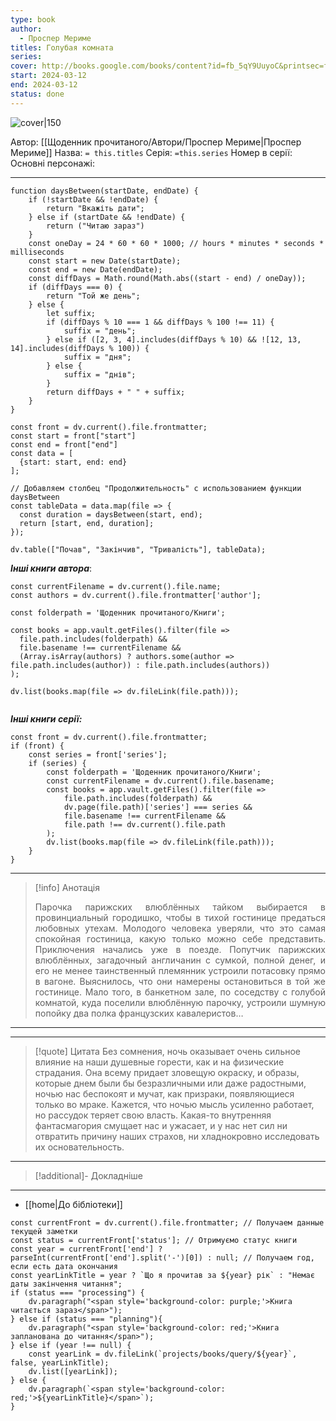 ```yaml
---
type: book
author:
  - Проспер Мериме
titles: Голубая комната
series:
cover: http://books.google.com/books/content?id=fb_5qY9UuyoC&printsec=frontcover&img=1&zoom=1&edge=curl&source=gbs_api
start: 2024-03-12
end: 2024-03-12
status: done
---
```

![cover|150](Проспер%20Мериме%20-%20Голубая%20комната.jpg)

Автор: [[Щоденник прочитаного/Автори/Проспер Мериме|Проспер Мериме]]
Назва: `= this.titles`
Серія:  `=this.series`
Номер в серії:
Основні персонажі:

---
```dataviewjs
function daysBetween(startDate, endDate) {
	if (!startDate && !endDate) { 
		return "Вкажіть дати"; 
	} else if (startDate && !endDate) {
		return ("Читаю зараз")
	}
	const oneDay = 24 * 60 * 60 * 1000; // hours * minutes * seconds * milliseconds
	const start = new Date(startDate);
	const end = new Date(endDate);
	const diffDays = Math.round(Math.abs((start - end) / oneDay));
	if (diffDays === 0) {
		return "Той же день";   
	} else {
		let suffix;     
	    if (diffDays % 10 === 1 && diffDays % 100 !== 11) {
		    suffix = "день";     
	    } else if ([2, 3, 4].includes(diffDays % 10) && ![12, 13, 14].includes(diffDays % 100)) {
			suffix = "дня";     
		} else {       
			suffix = "днів";     
		}          
		return diffDays + " " + suffix;   
	} 
}  

const front = dv.current().file.frontmatter;
const start = front["start"]
const end = front["end"]
const data = [
  {start: start, end: end}
];

// Добавляем столбец "Продолжительность" с использованием функции daysBetween
const tableData = data.map(file => {
  const duration = daysBetween(start, end);
  return [start, end, duration];
});

dv.table(["Почав", "Закінчив", "Тривалість"], tableData);
```

***Інші книги автора***:
```dataviewjs
const currentFilename = dv.current().file.name;
const authors = dv.current().file.frontmatter['author'];

const folderpath = 'Щоденник прочитаного/Книги';

const books = app.vault.getFiles().filter(file =>
  file.path.includes(folderpath) &&
  file.basename !== currentFilename &&
  (Array.isArray(authors) ? authors.some(author => file.path.includes(author)) : file.path.includes(authors))
);

dv.list(books.map(file => dv.fileLink(file.path)));


```
***Інші книги серії:***
```dataviewjs
const front = dv.current().file.frontmatter;
if (front) {
	const series = front['series'];
	if (series) {
		const folderpath = 'Щоденник прочитаного/Книги';
		const currentFilename = dv.current().file.basename;
		const books = app.vault.getFiles().filter(file =>  
			file.path.includes(folderpath) && 
			dv.page(file.path)['series'] === series && 
			file.basename !== currentFilename &&
			file.path !== dv.current().file.path 
		);
		dv.list(books.map(file => dv.fileLink(file.path)));
	}
}

```

---
>[!info] Анотація
><p align="justify">Парочка парижских влюблённых тайком выбирается в провинциальный городишко, чтобы в тихой гостинице предаться любовных утехам. Молодого человека уверяли, что это самая спокойная гостиница, какую только можно себе представить. Приключения начались уже в поезде. Попутчик парижских влюблённых, загадочный англичанин с сумкой, полной денег, и его не менее таинственный племянник устроили потасовку прямо в вагоне. Выяснилось, что они намерены остановиться в той же гостинице. Мало того, в банкетном зале, по соседству с голубой комнатой, куда поселили влюблённую парочку, устроили шумную попойку два полка французских кавалеристов…</p>
___

****
>[!quote] Цитата
>Без сомнения, ночь оказывает очень сильное влияние на наши душевные горести, как и на физические страдания. Она всему придает зловещую окраску, и образы, которые днем были бы безразличными или даже радостными, ночью нас беспокоят и мучат, как призраки, появляющиеся только во мраке. Кажется, что ночью мысль усиленно работает, но рассудок теряет свою власть. Какая-то внутренняя фантасмагория смущает нас и ужасает, и у нас нет сил ни отвратить причину наших страхов, ни хладнокровно исследовать их основательность.

****
>[!additional]- Докладніше

****

- [[home|До бібліотеки]]

```dataviewjs
const currentFront = dv.current().file.frontmatter; // Получаем данные текущей заметки
const status = currentFront['status']; // Отримуємо статус книги
const year = currentFront['end'] ? parseInt(currentFront['end'].split('-')[0]) : null; // Получаем год, если есть дата окончания
const yearLinkTitle = year ? `Що я прочитав за ${year} рік` : "Немає даты закінчення читання";
if (status === "processing") {
	dv.paragraph("<span style='background-color: purple;'>Книга читається зараз</span>");
} else if (status === "planning"){
	dv.paragraph("<span style='background-color: red;'>Книга запланована до читання</span>");
} else if (year !== null) {
	const yearLink = dv.fileLink(`projects/books/query/${year}`, false, yearLinkTitle);
	dv.list([yearLink]);
} else {
	dv.paragraph(`<span style='background-color: red;'>${yearLinkTitle}</span>`);
}
```